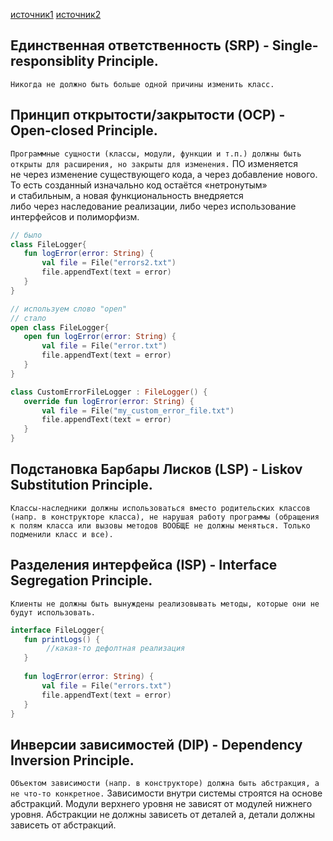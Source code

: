 [источник1](https://javarush.ru/groups/posts/osnovnye-principy-dizajna-klassov-solid-v-java)
[источник2](https://javarush.ru/groups/posts/3650-principih-solid-kotorihe-sdelajut-kod-chijshe)

## Eдинственная ответственность (SRP) - Single-responsiblity Principle.
`Никогда не должно быть больше одной причины изменить класс.`

## Принцип открытости/закрытости (OCP) - Open-closed Principle.
`Программные сущности (классы, модули, функции и т.п.) должны быть открыты для расширения, но закрыты для изменения.` ПО изменяется не через изменение существующего кода, а через добавление нового. То есть созданный изначально код остаётся «нетронутым» и стабильным, а новая функциональность внедряется либо через наследование реализации, либо через использование интерфейсов и полиморфизм.
 ```kotlin
 // было
 class FileLogger{ 
	fun logError(error: String) { 
		val file = File("errors2.txt") 
		file.appendText(text = error) 
	}
 }
 
 // используем слово "open"
 // стало 
 open class FileLogger{  
 	open fun logError(error: String) { 
 		val file = File("error.txt") 
 		file.appendText(text = error) 
 	} 
 } 
 
 class CustomErrorFileLogger : FileLogger() { 
 	override fun logError(error: String) { 
 		val file = File("my_custom_error_file.txt") 
 		file.appendText(text = error) 
 	}
 }
 ```

##  Подстановка Барбары Лисков (LSP) - Liskov Substitution Principle.
 `Классы-наследники должны использоваться вместо родительских классов (напр. в конструкторе класса), не нарушая работу программы (обращения к полям класса или вызовы методов ВООБЩЕ не должны меняться. Только подменили класс и все).`

## Разделения интерфейса (ISP) - Interface Segregation Principle.
`Клиенты не должны быть вынуждены реализовывать методы, которые они не будут использовать.`
 ```kotlin
 interface FileLogger{ 
	fun printLogs() { 
		 //какая-то дефолтная реализация 
	} 
	
	fun logError(error: String) {
		val file = File("errors.txt") 
		file.appendText(text = error) 
	}
 }
 ```

## Инверсии зависимостей (DIP) - Dependency Inversion Principle.
`Объектом зависимости (напр. в конструкторе) должна быть абстракция, а не что-то конкретное.` Зависимости внутри системы строятся на основе абстракций.  Модули верхнего уровня не зависят от модулей нижнего уровня. Абстракции не должны зависеть от деталей а, детали должны зависеть от абстракций.